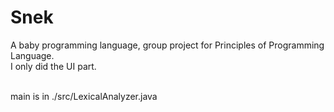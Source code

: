 # Snek
A baby programming language, group project for Principles of Programming Language. <br>
I only did the UI part. <br><br>

main is in ./src/LexicalAnalyzer.java
